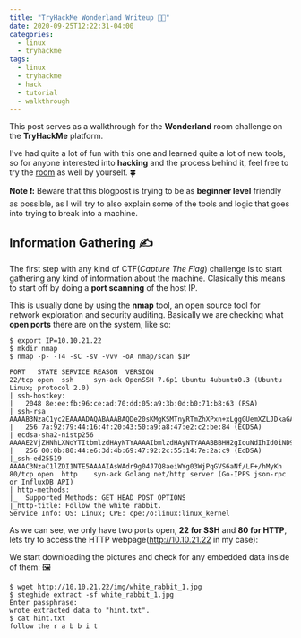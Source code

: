 ```yaml
---
title: "TryHackMe Wonderland Writeup 👨‍💻"
date: 2020-09-25T12:22:31-04:00
categories:
  - linux
  - tryhackme 
tags:
  - linux
  - tryhackme
  - hack
  - tutorial
  - walkthrough
---
```


This post serves as a walkthrough for the **Wonderland** room challenge on the **TryHackMe** platform.

I've had quite a lot of fun with this one and learned quite a lot of new tools, so for anyone interested into **hacking** and the process behind it, feel free to try the [room][room] as well by yourself. 🍀

**Note ❗:** Beware that this blogpost is trying to be as **beginner level** friendly as possible, as I will try to also explain some of the tools and logic that goes into trying to break into a machine. 


## Information Gathering ✍

The first step with any kind of CTF(*Capture The Flag*) challenge is to start gathering any kind of information about the machine. Clasically this means to start off by doing a **port scanning** of the host IP.

This is usually done by using the **nmap** tool, an open source tool for network exploration and security auditing. Basically we are checking what **open ports** there are on the system, like so:


```console
$ export IP=10.10.21.22
$ mkdir nmap
$ nmap -p- -T4 -sC -sV -vvv -oA nmap/scan $IP

PORT   STATE SERVICE REASON  VERSION
22/tcp open  ssh     syn-ack OpenSSH 7.6p1 Ubuntu 4ubuntu0.3 (Ubuntu Linux; protocol 2.0)
| ssh-hostkey:
|   2048 8e:ee:fb:96:ce:ad:70:dd:05:a9:3b:0d:b0:71:b8:63 (RSA)
| ssh-rsa AAAAB3NzaC1yc2EAAAADAQABAAABAQDe20sKMgKSMTnyRTmZhXPxn+xLggGUemXZLJDkaGAkZSMgwM3taNTc8OaEku7BvbOkqoIya4ZI8vLuNdMnESFfB22kMWfkoB0zKCSWzaiOjvdMBw559UkLCZ3bgwDY2RudNYq5YEwtqQMFgeRCC1/rO4h4Hl0YjLJufYOoIbK0EPaClcDPYjp+E1xpbn3kqKMhyWDvfZ2ltU1Et2MkhmtJ6TH2HA+eFdyMEQ5SqX6aASSXM7OoUHwJJmptyr2aNeUXiytv7uwWHkIqk3vVrZBXsyjW4ebxC3v0/Oqd73UWd5epuNbYbBNls06YZDVI8wyZ0eYGKwjtogg5+h82rnWN
|   256 7a:92:79:44:16:4f:20:43:50:a9:a8:47:e2:c2:be:84 (ECDSA)
| ecdsa-sha2-nistp256 AAAAE2VjZHNhLXNoYTItbmlzdHAyNTYAAAAIbmlzdHAyNTYAAABBBHH2gIouNdIhId0iND9UFQByJZcff2CXQ5Esgx1L96L50cYaArAW3A3YP3VDg4tePrpavcPJC2IDonroSEeGj6M=
|   256 00:0b:80:44:e6:3d:4b:69:47:92:2c:55:14:7e:2a:c9 (EdDSA)
|_ssh-ed25519 AAAAC3NzaC1lZDI1NTE5AAAAIAsWAdr9g04J7Q8aeiWYg03WjPqGVS6aNf/LF+/hMyKh
80/tcp open  http    syn-ack Golang net/http server (Go-IPFS json-rpc or InfluxDB API)
| http-methods:
|_  Supported Methods: GET HEAD POST OPTIONS
|_http-title: Follow the white rabbit.
Service Info: OS: Linux; CPE: cpe:/o:linux:linux_kernel

```

As we can see, we only have two ports open, **22 for SSH** and **80 for HTTP**, lets try to access the HTTP webpage(http://10.10.21.22 in my case):



We start downloading the pictures and check for any embedded data inside of them: 🖼

```console
$ wget http://10.10.21.22/img/white_rabbit_1.jpg
$ steghide extract -sf white_rabbit_1.jpg
Enter passphrase:
wrote extracted data to "hint.txt".
$ cat hint.txt
follow the r a b b i t
```


[room]: https://tryhackme.com/room/wonderland
